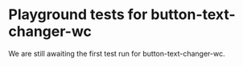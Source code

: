 # Playground tests for button-text-changer-wc
We are still awaiting the first test run for button-text-changer-wc.

